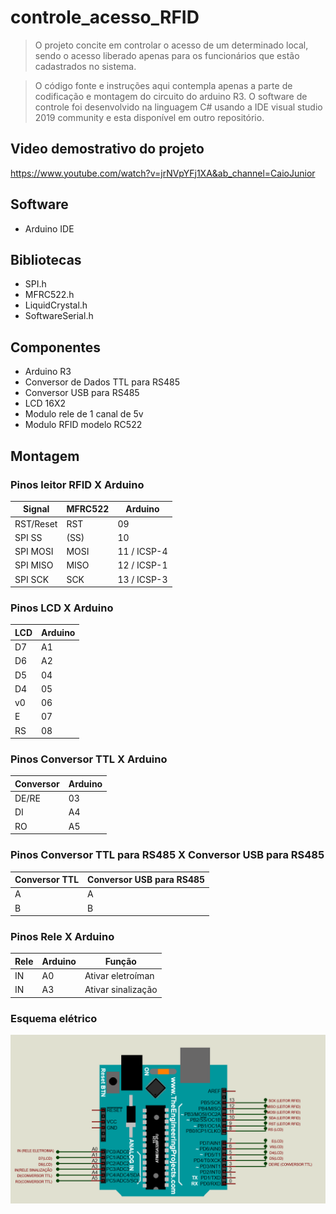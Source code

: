 # controle_acesso_RFID

> O projeto concite em controlar o acesso de um determinado local, sendo o acesso liberado apenas para os funcionários que estão cadastrados no sistema.

> O código fonte e instruções aqui contempla apenas a parte de codificação e montagem do circuito do arduino R3. O software de controle foi desenvolvido na linguagem C# usando a IDE visual studio 2019 community e esta disponível em outro repositório.

## Video demostrativo do projeto

https://www.youtube.com/watch?v=jrNVpYFj1XA&ab_channel=CaioJunior

## Software
- Arduino IDE

## Bibliotecas 
- SPI.h
- MFRC522.h
- LiquidCrystal.h
- SoftwareSerial.h

## Componentes
- Arduino R3
- Conversor de Dados TTL para RS485
- Conversor USB para RS485
- LCD 16X2
- Modulo rele de 1 canal de 5v
- Modulo RFID modelo RC522

## Montagem

### Pinos leitor RFID X Arduino
Signal    |   MFRC522   |   Arduino
-------   | ----------- | ---------
RST/Reset |  RST        |   09
SPI SS    |  (SS)       |   10
SPI MOSI  |  MOSI       |   11 / ICSP-4
SPI MISO  |  MISO       |   12 / ICSP-1
SPI SCK   |  SCK        |   13 / ICSP-3

### Pinos LCD X Arduino
   LCD       |   Arduino
 ----------- | ---------
  D7         |   A1
  D6         |   A2
  D5         |   04
  D4         |   05
  v0         |   06
  E          |   07
  RS         |   08

### Pinos Conversor TTL X Arduino
 Conversor   |   Arduino
 ----------- | ---------
  DE/RE      |   03
  DI         |   A4
  RO         |   A5

### Pinos Conversor TTL para RS485 X  Conversor USB para RS485
Conversor TTL| Conversor USB para RS485 
 ----------- | ---------
  A          |   A
  B          |   B

### Pinos Rele X Arduino
   Rele      |   Arduino | Função
 ----------- | --------- | ------------------
  IN         |   A0      | Ativar eletroíman
  IN         |   A3      | Ativar sinalização

### Esquema elétrico

![Esquema elétrico Montagem](./Montagem/Montagem_Arduino_R3.png)
